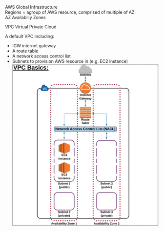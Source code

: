 AWS Global Infrastructure</br>
Regions = agroup of AWS resource, comprised of multiple of AZ</br>
AZ Availabiliy Zones</br>

VPC Virtual Private Cloud

A default VPC including:
- IGW internet gateway
- A route table
- A network access control list
- Subnets to provision AWS resource in (e.g. EC2 instance)
![](img/VPC_Basic.PNG)
